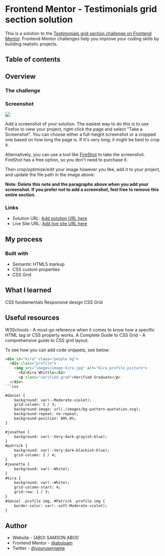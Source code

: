 # Frontend Mentor - Testimonials grid section solution

This is a solution to the [Testimonials grid section challenge on Frontend Mentor](https://www.frontendmentor.io/challenges/testimonials-grid-section-Nnw6J7Un7). Frontend Mentor challenges help you improve your coding skills by building realistic projects. 

## Table of contents



## Overview

### The challenge

### Screenshot

![](./screenshot.jpg)

Add a screenshot of your solution. The easiest way to do this is to use Firefox to view your project, right-click the page and select "Take a Screenshot". You can choose either a full-height screenshot or a cropped one based on how long the page is. If it's very long, it might be best to crop it.

Alternatively, you can use a tool like [FireShot](https://getfireshot.com/) to take the screenshot. FireShot has a free option, so you don't need to purchase it. 

Then crop/optimize/edit your image however you like, add it to your project, and update the file path in the image above.

**Note: Delete this note and the paragraphs above when you add your screenshot. If you prefer not to add a screenshot, feel free to remove this entire section.**

### Links

- Solution URL: [Add solution URL here](https://your-solution-url.com)
- Live Site URL: [Add live site URL here](https://your-live-site-url.com)

## My process

### Built with

- Semantic HTML5 markup
- CSS custom properties
- CSS Grid

## What I learned
CSS fundamentals
Responsive design
CSS Grid

## Useful resources
W3Schools - A must-go reference when it comes to know how a specific HTML tag or CSS property works.
A Complete Guide to CSS Grid - A comprehensive guide to CSS grid layout.

To see how you can add code snippets, see below:

```html
<div id="kira" class="people bg">
  <div class="profile">
    <img src="images/image-kira.jpg" alt="Kira_profile_picture">
      <h2>Kira Whittle</h2>
      <p class="verified_grad">Verified Graduate</p>
  </div>
```css

#daniel {
    background: var(--Moderate-violet);
    grid-column: 1 / 3;
    background-image: url(./images/bg-pattern-quotation.svg);
    background-repeat: no-repeat;
    background-position: 80% 0%;
}

#jonathan {
    background: var(--Very-dark-grayish-blue);
}
#patrick {
    background: var(--Very-dark-blackish-blue);
    grid-column: 2 / 4;
}
#jeanette {
    background: var(--White);
}
#kira {
    background: var(--White);
    grid-column-start: 4;
    grid-row: 1 / 3;
}
#daniel .profile img, #Patrick .profile img {
    border-color: var(--soft-Moderate-violet);
}
```



## Author

- Website - [ABOI SAMSON ABOI]
- Frontend Mentor - [@aboisam](https://www.frontendmentor.io/profile/aboisam)
- Twitter - [@yourusername](https://www.twitter.com/yourusername)
